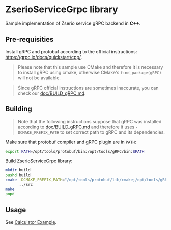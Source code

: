 # ZserioServiceGrpc library

Sample implementation of Zserio service gRPC backend in __C++__.

## Pre-requisities

Install gRPC and protobuf according to the official instructions: https://grpc.io/docs/quickstart/cpp/.

> Please note that this sample use CMake and therefore it is necessary to install gRPC using cmake, otherwise
CMake's `find_package(gRPC)` will not be available.

> Since gRPC official instructions are sometimes inaccurate, you can check our
[doc/BUILD_gRPC.md](doc/BUILD_gRPC.md).

## Building

> Note that the following instructions suppose that gRPC was installed according to
[doc/BUILD_gRPC.md](doc/BUILD_gRPC.md) and therefore it uses `-DCMAKE_PREFIX_PATH` to set correct path to gRPC
and its dependencies.

Make sure that protobuf compiler and gRPC plugin are in `PATH`:
```bash
export PATH=/opt/tools/protobuf/bin:/opt/tools/gRPC/bin:$PATH
```

Build ZserioServiceGrpc library:
```bash
mkdir build
pushd build
cmake -DCMAKE_PREFIX_PATH="/opt/tools/protobuf/lib/cmake;/opt/tools/gRPC/lib/cmake;/opt/tools/cares/lib/cmake" \
      ../src
make
popd
```

## Usage

See [Calculator Example](./examples/calculator/README.md).
